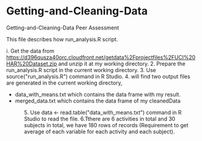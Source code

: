 # Getting-and-Cleaning-Data
Getting-and-Cleaning-Data Peer Assessment

This file describes how run_analysis.R script.

i. Get the data from https://d396qusza40orc.cloudfront.net/getdata%2Fprojectfiles%2FUCI%20HAR%20Dataset.zip and unzip it at my working directory.
2. Prepare the run_analysis.R script in the current working directory.
3. Use source("run_analysis.R") command in R Studio.
4. will find two output files are generated in the current working directory,
<ul><li>data_with_means.txt which contains the data frame with my result. </li><li>merged_data.txt which contains the data frame of my cleanedData</li><ul> 
5. Use data <- read.table("data_with_means.txt") command in R Studio to read the file.
6.Tthere are 6 activities in total and 30 subjects in total, we have 180 rows of records (Requirement to get average of each variable for each activity and each subject).

